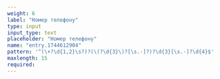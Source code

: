 ```yaml
---
weight: 6
label: "Номер телефону"
type: input
input_type: text
placeholder: "Номер телефону"
name: "entry.1744612904"
pattern: '^(\+?\d{1,2}\s?)?(\(?\d{3}\)?[\s.-]?)?\d{3}[\s.-]?\d{4}$'
maxlength: 15
required:
---
```


